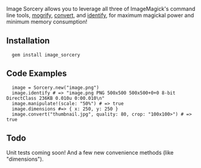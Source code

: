 Image Sorcery allows you to leverage all three of ImageMagick's command line tools, [mogrify](http://www.imagemagick.org/script/mogrify.php), [convert](http://www.imagemagick.org/script/convert.php), and [identify](http://www.imagemagick.org/script/identify.php), for maximum magickal power and minimum memory consumption!

## Installation

      gem install image_sorcery

## Code Examples

      image = Sorcery.new("image.png")
      image.identify # => "image.png PNG 500x500 500x500+0+0 8-bit DirectClass 236KB 0.010u 0:00.010\n"
      image.manipulate!(scale: "50%") # => true
      image.dimensions #=> { x: 250, y: 250 }
      image.convert("thumbnail.jpg", quality: 80, crop: "100x100>") # => true

## Todo

Unit tests coming soon! And a few new convenience methods (like "dimensions").